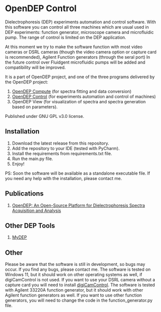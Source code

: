 # OpenDEP Control
Dielectrophoresis (DEP) experiments automation and control software. With this software you can control all three machines which are
usual used in DEP experiments: function generator, microscope camera and microfluidic pump. The range of control is limited
on the DEP application. 

At this moment we try to make the software function with most video cameras or DSRL cameras (though the video camera option or capture card
is recommended), Agilent Function generators (through the seral port)  In the future control over Fluidgent microfluidic pumps will be added
and compatibility will be improved.

It is a part of OpenDEP project, and one of the three programs delivered by the OpenDEP project: 
1. [OpenDEP Compute](https://github.com/IoanTivig/OpenDEP) (for spectra fitting and data conversion)
2. [OpenDEP Control](https://github.com/IoanTivig/OpenDEP_Control) (for experiments automation and control of machines)
3. OpenDEP View (for visualization of spectra and spectra generation based on parameters).

Published under GNU GPL v3.0 license.

## Installation
1. Download the latest release from this repository.
2. Add the repository to your IDE (tested with PyCharm).
3. Install the requirements from requirements.txt file.
4. Run the main.py file.
5. Enjoy!

PS: Soon the software will be available as a standalone executable file. 
If you need any help with the installation, please contact me.

## Publications
1. [OpenDEP: An Open-Source Platform for Dielectrophoresis Spectra Acquisition and Analysis](https://pubs.acs.org/doi/10.1021/acsomega.3c06052)

## Other DEP Tools
1. [MyDEP](https://mydepsoftware.github.io/)

## Other
Please be aware that the software is still in development, so bugs may occur. If you find any bugs, please contact me.
The software is tested on Windows 11, but it should work on other operating systems as well, if digiCamControl is not used.
If you want to use your DSRL camera without a capture card you will need to install [digiCamControl](https://digicamcontrol.com/).
The software is tested with Agilent 33220A function generator, but it should work with other Agilent function generators as well.
If you want to use other function generators, you will need to change the code in the function_generator.py file.


